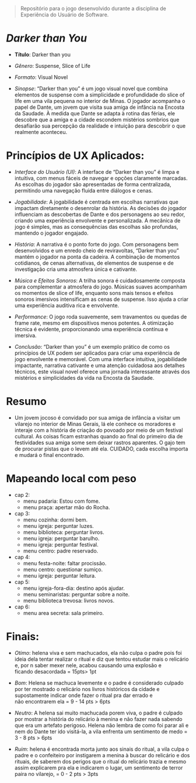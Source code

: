> Repositório para o jogo desenvolvido durante a disciplina de Experiência do Usuário de Software.
# *Darker than You*

- **Título**: Darker than you
- *Gênero*: Suspense, Slice of Life
- *Formato*: Visual Novel

- *Sinopse*: “Darker than you” é um jogo visual novel que combina elementos de suspense com a simplicidade e profundidade do slice of life em uma vila pequena no interior de Minas. O jogador acompanha o papel de Dante, um jovem que visita sua amiga de infância na Encosta da Saudade. À medida que Dante se adapta à rotina das férias, ele descobre que a amiga e a cidade escondem mistérios sombrios que desafiarão sua percepção da realidade e intuição para descobrir o que realmente aconteceu.

# Princípios de UX Aplicados:

- *Interface do Usuário (UI)*: A interface de “Darker than you” é limpa e intuitiva, com menus fáceis de navegar e opções claramente marcadas. As escolhas do jogador são apresentadas de forma centralizada, permitindo uma navegação fluida entre diálogos e cenas.

- *Jogabilidade*: A jogabilidade é centrada em escolhas narrativas que impactam diretamente o desenrolar da história. As decisões do jogador influenciam as descobertas de Dante e dos personagens ao seu redor, criando uma experiência envolvente e personalizada. A mecânica de jogo é simples, mas as consequências das escolhas são profundas, mantendo o jogador engajado.

- *História*: A narrativa é o ponto forte do jogo. Com personagens bem desenvolvidos e um enredo cheio de reviravoltas, “Darker than you” mantém o jogador na ponta da cadeira. A combinação de momentos cotidianos, de cenas alternativas, de elementos de suspense e de investigação cria uma atmosfera única e cativante.

- *Música e Efeitos Sonoros*: A trilha sonora é cuidadosamente composta para complementar a atmosfera do jogo. Músicas suaves acompanham os momentos de slice of life, enquanto sons mais tensos e efeitos sonoros imersivos intensificam as cenas de suspense. Isso ajuda a criar uma experiência auditiva rica e envolvente.

- *Performance*: O jogo roda suavemente, sem travamentos ou quedas de frame rate, mesmo em dispositivos menos potentes. A otimização técnica é evidente, proporcionando uma experiência contínua e imersiva.

- *Conclusão*: “Darker than you” é um exemplo prático de como os princípios de UX podem ser aplicados para criar uma experiência de jogo envolvente e memorável. Com uma interface intuitiva, jogabilidade impactante, narrativa cativante e uma atenção cuidadosa aos detalhes técnicos, este visual novel oferece uma jornada interessante através dos mistérios e simplicidades da vida na Encosta da Saudade.

# Resumo
- Um jovem jocoso é convidado por sua amiga de infância a visitar um vilarejo no interior de Minas Gerais, lá ele conhece os moradores e interaje com a história de criação do povoado por meio de um festival cultural. As coisas ficam estranhas quando ao final do primeiro dia de festividades sua amiga some sem deixar rastros aparentes. O gajo tem de procurar pistas que o levem até ela. CUIDADO, cada escolha importa e mudará o final encontrado.

# Mapeando local com peso
- cap 2:
    - menu padaria: Estou com fome.
    - menu praça: apertar mão do Rocha.
- cap 3:
    - menu cozinha: dormi bem.
    - menu igreja: perguntar luzes.
    - menu biblioteca: perguntar livros.
    - menu igreja: perguntar barulho.
    - menu igreja: perguntar festival.
    - menu centro: padre reservado.
- cap 4:
    - menu festa-noite: faltar procissão.
    - menu centro: questionar sumiço.
    - menu igreja: perguntar leitura.
- cap 5:
    - menu igreja-fora-dia: destino após ajudar.
    - menu seminaristas: perguntar sobre a noite.
    - menu biblioteca trevosa: livros novos.
- cap 6:
    - menu area secreta: sala primeiro.

# Finais:
- *Otimo*: helena viva e sem machucados, ela não culpa o padre pois foi ideia dela tentar realizar o ritual e diz que tentou estudar mais o relicário e, por n saber mexer nele, acabou causando uma explosão e ficando desacordada = 15pts> 1pt

- *Bom*: Helena se machuca levemente e o padre é considerado culpado por ter mostrado o relicário nos livros históricos da cidade e supostamente indicar onde fazer o ritual pra dar errado e não encontrarem ela = 9 - 14 pts > 6pts

- *Neutro*: A helena sai muito machucada porem viva, o padre é culpado por mostrar a história do relicário à menina e não fazer nada sabendo que era um artefato perigoso. Helena não lembra de como foi parar ali e nem do Dante ter ido visitá-la, a vila enfrenta um sentimento de medo = 3 - 8 pts > 6pts

- *Ruim*: helena é encontrada morta junto aos sinais do ritual, a vila culpa o padre e o confeiteiro por instigarem a menina à buscar do relicário e dos rituais, de saberem dos perigos que o ritual do relicário trazia e mesmo assim explicarem pra ela e indicarem o lugar, um sentimento de terror paira no vilarejo,  = 0 - 2 pts > 3pts
